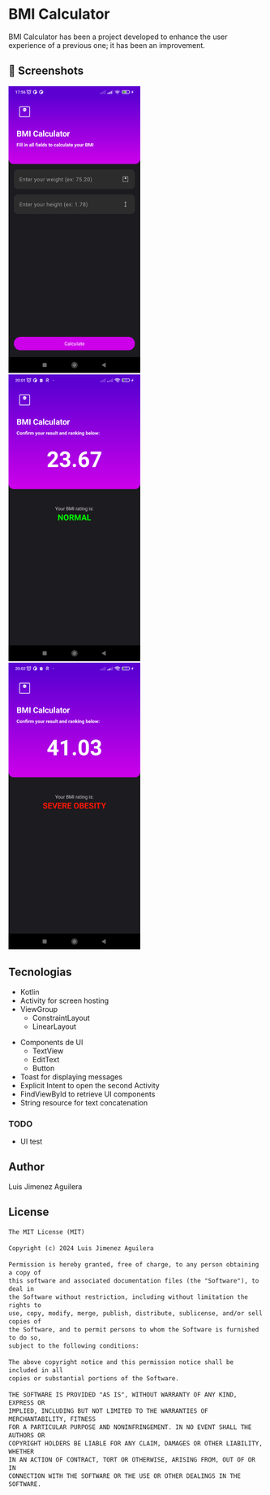 # BMI Calculator
BMI Calculator has been a project developed to enhance the user experience of a previous one; it has been an improvement.



## :camera_flash: Screenshots
<!-- You can add more screenshots here if you like -->
<img src="/result/Screenshot_20240429_175625.png" width="260">&emsp;<img src="/result/Screenshot_20240418_200127.png" width="260">&emsp;<img src="/result/Screenshot_20240418_200254.png" width="260">

## Tecnologias
* Kotlin
* Activity for screen hosting
* ViewGroup
    * ConstraintLayout
    * LinearLayout
- Components de UI
    - TextView
    - EditText
    - Button
- Toast for displaying messages
- Explicit Intent to open the second Activity
- FindViewById to retrieve UI components
- String resource for text concatenation


### TODO
- UI test

## Author
Luis Jimenez Aguilera

## License
```
The MIT License (MIT)

Copyright (c) 2024 Luis Jimenez Aguilera

Permission is hereby granted, free of charge, to any person obtaining a copy of
this software and associated documentation files (the "Software"), to deal in
the Software without restriction, including without limitation the rights to
use, copy, modify, merge, publish, distribute, sublicense, and/or sell copies of
the Software, and to permit persons to whom the Software is furnished to do so,
subject to the following conditions:

The above copyright notice and this permission notice shall be included in all
copies or substantial portions of the Software.

THE SOFTWARE IS PROVIDED "AS IS", WITHOUT WARRANTY OF ANY KIND, EXPRESS OR
IMPLIED, INCLUDING BUT NOT LIMITED TO THE WARRANTIES OF MERCHANTABILITY, FITNESS
FOR A PARTICULAR PURPOSE AND NONINFRINGEMENT. IN NO EVENT SHALL THE AUTHORS OR
COPYRIGHT HOLDERS BE LIABLE FOR ANY CLAIM, DAMAGES OR OTHER LIABILITY, WHETHER
IN AN ACTION OF CONTRACT, TORT OR OTHERWISE, ARISING FROM, OUT OF OR IN
CONNECTION WITH THE SOFTWARE OR THE USE OR OTHER DEALINGS IN THE SOFTWARE.
```
